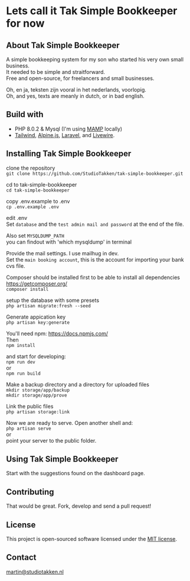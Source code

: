 # Lets call it Tak Simple Bookkeeper for now

## About Tak Simple Bookkeeper

A simple bookkeeping system for my son who started his very own small business.  
It needed to be simple and straitforward.  
Free and open-source, for freelancers and small businesses. 

Oh, en ja, teksten zijn vooral in het nederlands, voorlopig.  
Oh, and yes, texts are meanly in dutch, or in bad english.  

## Build with

- PHP 8.0.2 & Mysql (I'm using [MAMP](https://www.mamp.info) locally)
- [Tailwind](https://tailwindcss.com), [Alpine.js](https://alpinejs.dev/), [Laravel](https://laravel.com), and [Livewire](https://laravel-livewire.com).


## Installing Tak Simple Bookkeeper


clone the repository  
`git clone https://github.com/StudioTakken/tak-simple-bookkeeper.git`

cd to tak-simple-bookkeeper  
`cd tak-simple-bookkeeper`

copy .env.example to .env  
`cp .env.example .env`

edit .env  
Set `database` 
and the `test admin mail and password` at the end of the file.  

Also set `MYSQLDUMP_PATH`  
you can findout with 'which mysqldump' in terminal  

Provide the mail settings. I use mailhug in dev.  
Set the `main booking account`, this is the account for importing your bank cvs file.  

Composer should be installed first to be able to install all dependencies https://getcomposer.org/  
`composer install`

setup the database with some presets  
`php artisan migrate:fresh --seed`  

Generate appication key  
`php artisan key:generate`

You'll need npm: https://docs.npmjs.com/  
Then  
`npm install`  

and start for developing:  
`npm run dev`   
or  
`npm run build`  

Make a backup directory and a directory for uploaded files  
`mkdir storage/app/backup`  
`mkdir storage/app/prove`  

Link the public files  
`php artisan storage:link`

Now we are ready to serve. Open another shell and:  
`php artisan serve`  
or  
point your server to the public folder.

## Using Tak Simple Bookkeeper

Start with the suggestions found on the dashboard page.

## Contributing

That would be great. Fork, develop and send a pull request!

## License

This project is open-sourced software licensed under the [MIT license](https://opensource.org/licenses/MIT).

## Contact

martin@studiotakken.nl